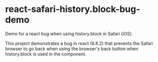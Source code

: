 # react-safari-history.block-bug-demo
Demo for a react bug when using history.block in Safari (iOS).

This project demonstrates a bug in react (6.8.2) that prevents the Safari browser to go back when using the browser's back button when history.block is used in the component.
